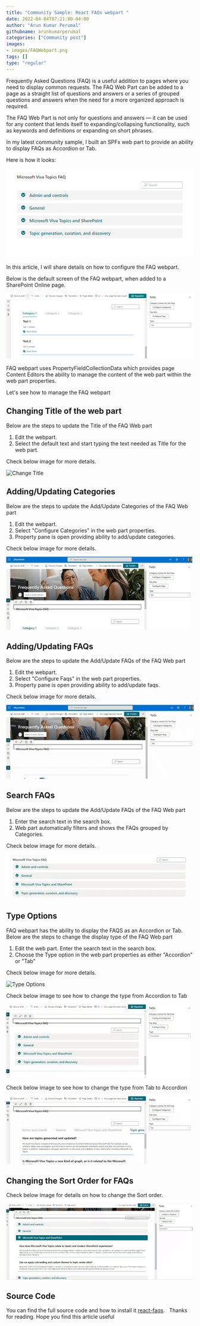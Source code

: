 ```yaml
---
title: "Community Sample: React FAQs webpart "
date: 2022-04-04T07:21:00-04:00
author: "Arun Kumar Perumal"
githubname: arunkumarperumal
categories: ["Community post"]
images:
- images/FAQWebpart.png
tags: []
type: "regular"
---
```


Frequently Asked Questions (FAQ) is a useful addition to pages where you need to display common requests. The FAQ Web Part can be added to a page as a straight list of questions and answers or a series of grouped questions and answers when the need for a more organized approach is required.

The FAQ Web Part is not only for questions and answers — it can be used for any content that lends itself to expanding/collapsing functionality, such as keywords and definitions or expanding on short phrases.

In my latest community sample, I built an SPFx web part to provide an ability to display FAQs as Accordion or Tab.

Here is how it looks:

![FAQ Web Part](images/FAQWebPart.png)

In this article, I will share details on how to configure the FAQ webpart.

Below is the default screen of the FAQ webpart, when added to a SharePoint Online page.

![FAQ Web Part](images/Default-Screen.png)

FAQ webpart uses PropertyFieldCollectionData which provides page Content Editors the ability to manage the content of the web part within the web part properties.

Let's see how to manage the FAQ webpart

## Changing Title of the web part

Below are the steps to update the Title of the FAQ Web part

1. Edit the webpart.
1. Select the default text and start typing the text needed as Title for the web part.

Check below image for more details.

![Change Title](images/Updating-Title.gif)

## Adding/Updating Categories

Below are the steps to update the Add/Update Categories of the FAQ Web part

1. Edit the webpart.
1. Select "Configure Categories" in the web part properties.
1. Property pane is open providing ability to add/update categories.

Check below image for more details.

![Updating Categories](images/Updating-Categories.gif)

## Adding/Updating FAQs

Below are the steps to update the Add/Update FAQs of the FAQ Web part

1. Edit the webpart.
1. Select "Configure Faqs" in the web part properties.
1. Property pane is open providing ability to add/update faqs.

Check below image for more details.

![Updating Faqs](images/Updating-FAQs.gif)

## Search FAQs

Below are the steps to update the Add/Update FAQs of the FAQ Web part

1. Enter the search text in the search box.
1. Web part automatically filters and shows the FAQs grouped by Categories.

Check below image for more details.

![Search Faqs](images/search-faq.gif)

## Type Options

FAQ webpart has the ability to display the FAQS as an Accordion or Tab. Below are the steps to change the display type of the FAQ Web part

1. Edit the web part. Enter the search text in the search box.
1. Choose the Type option in the web part properties as either "Accordion" or "Tab"

Check below image for more details.

![Type Options](images/Type-Options.gif)

Check below image to see how to change the type from Accordion to Tab

![Change Type Accordion to Tab](images/change-type-from-Accordion-to-Tab.gif)

Check below image to see how to change the type from Tab to Accordion

![Change Type Tab to Accordion](images/Change-type-from-Tab-to-Accordion.gif)

## Changing the Sort Order for FAQs


Check below image for details on how to change the Sort order.

![Changing the sort order](images/Changing-the-sort-order.gif)

## Source Code

You can find the full source code and how to install
it [react-faqs](https://github.com/pnp/sp-dev-fx-webparts/tree/main/samples/react-faqs).
 
Thanks for reading. Hope you find this article useful
